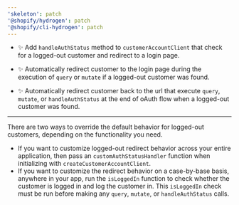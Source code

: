 ```yaml
---
'skeleton': patch
'@shopify/hydrogen': patch
'@shopify/cli-hydrogen': patch
---
```


- ✨ Add `handleAuthStatus` method to `customerAccountClient` that check for a logged-out customer and redirect to a login page.

- ✨ Automatically redirect customer to the login page during the execution of `query` or `mutate` if a logged-out customer was found.

- ✨ Automatically redirect customer back to the url that execute `query`, `mutate`, or `handleAuthStatus` at the end of oAuth flow when a logged-out customer was found.

---

There are two ways to override the default behavior for logged-out customers, depending on the functionality you need.

- If you want to customize logged-out redirect behavior across your entire application, then pass an `customAuthStatusHandler` function when initializing with `createCustomerAccountClient`.
- If you want to customize the redirect behavior on a case-by-base basis, anywhere in your app, run the `isLoggedIn` function to check whether the customer is logged in and log the customer in. This `isLoggedIn` check must be run before making any `query`, `mutate`, or `handleAuthStatus` calls.
